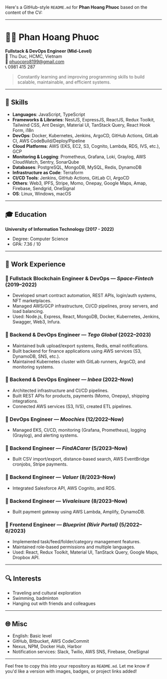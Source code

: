 Here's a GitHub-style `README.md` for **Phan Hoang Phuoc** based on the content of the CV:

---

# 👨‍💻 Phan Hoang Phuoc

**Fullstack & DevOps Engineer (Mid-Level)**  
📍 Thu Duc, HCMC, Vietnam  
📧 phuocpro8199@gmail.com  
📞 0981 415 287  

> Constantly learning and improving programming skills to build scalable, maintainable, and efficient systems.

---

## 🧠 Skills

- **Languages**: JavaScript, TypeScript  
- **Frameworks & Libraries**: NestJS, ExpressJS, ReactJS, Redux Toolkit, Tailwind CSS, Ant Design, Material UI, TanStack Query, React Hook Form, i18n  
- **DevOps**: Docker, Kubernetes, Jenkins, ArgoCD, GitHub Actions, GitLab CI, AWS CodeBuild/Deploy/Pipeline  
- **Cloud Platforms**: AWS (EKS, EC2, S3, Cognito, Lambda, RDS, IVS, etc.), GCP  
- **Monitoring & Logging**: Prometheus, Grafana, Loki, Graylog, AWS CloudWatch, Sentry, SonarQube  
- **Databases**: PostgreSQL, MongoDB, MySQL, Redis, DynamoDB  
- **Infrastructure as Code**: Terraform  
- **CI/CD Tools**: Jenkins, GitHub Actions, GitLab CI, ArgoCD  
- **Others**: Web3, IPFS, Stripe, Momo, Onepay, Google Maps, Amap, Firebase, Sendgrid, OneSignal  
- **OS**: Linux, Windows, macOS  

---

## 🎓 Education

**University of Information Technology (2017 - 2022)**  
- Degree: Computer Science  
- GPA: 7.36 / 10

---

## 💼 Work Experience

### 🔹 Fullstack Blockchain Engineer & DevOps — *Space-Fintech* (2019–2022)
- Developed smart contract automation, REST APIs, login/auth systems, NFT marketplaces.
- Managed AWS/GCP infrastructure, CI/CD pipelines, proxy servers, and load balancing.
- Used: Node.js, Express, React, MongoDB, Docker, Kubernetes, Jenkins, Swagger, Web3, Infura.

### 🔹 Backend & DevOps Engineer — *Tego Global* (2022–2023)
- Maintained bulk upload/export systems, Redis, email notifications.
- Built backend for finance applications using AWS services (S3, DynamoDB, SNS, etc.).
- Maintained Kubernetes cluster with GitLab runners, ArgoCD, and monitoring systems.

### 🔹 Backend & DevOps Engineer — *Inbea* (2022–Now)
- Architected infrastructure and CI/CD pipelines.
- Built REST APIs for products, payments (Momo, Onepay), shipping integrations.
- Connected AWS services (S3, IVS), created ETL pipelines.

### 🔹 DevOps Engineer — *Moochies* (12/2022–Now)
- Managed EKS, CI/CD, monitoring (Grafana, Prometheus), logging (Graylog), and alerting systems.

### 🔹 Backend Engineer — *FindACarer* (5/2023–Now)
- Built CSV import/export, distance-based search, AWS EventBridge cronjobs, Stripe payments.

### 🔹 Backend Engineer — *Valuer* (8/2023–Now)
- Integrated Salesforce API, AWS Cognito, and RDS.

### 🔹 Backend Engineer — *Vivaleisure* (8/2023–Now)
- Built payment gateway using AWS Lambda, Amplify, DynamoDB.

### 🔹 Frontend Engineer — *Blueprint (Rivir Portal)* (5/2022–6/2023)
- Implemented task/feed/folder/category management features.
- Maintained role-based permissions and multiple languages.
- Used: React, Redux Toolkit, Material UI, TanStack Query, Google Maps, Dropbox API.

---

## 🔍 Interests

- Traveling and cultural exploration  
- Swimming, badminton  
- Hanging out with friends and colleagues  

---

## 🌐 Misc

- English: Basic level  
- GitHub, Bitbucket, AWS CodeCommit  
- Nexus, NPM, Docker Hub, Harbor  
- Notification services: Slack, Twilio, AWS SNS, Firebase, OneSignal

---

Feel free to copy this into your repository as `README.md`. Let me know if you'd like a version with images, badges, or project links added!
